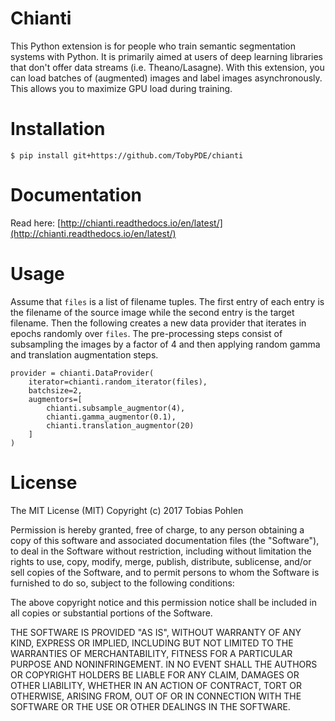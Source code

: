 # Chianti

This Python extension is for people who train semantic segmentation systems with Python. 
It is primarily aimed at users of deep learning libraries that don't offer data streams (i.e. Theano/Lasagne).
With this extension, you can load batches of (augmented) images and label images asynchronously. 
This allows you to maximize GPU load during training.

# Installation

```
$ pip install git+https://github.com/TobyPDE/chianti
``` 
# Documentation

Read here: [http://chianti.readthedocs.io/en/latest/](http://chianti.readthedocs.io/en/latest/)

# Usage

Assume that `files` is a list of filename tuples. 
The first entry of each entry is the filename of the source image while the second entry is the target filename.
Then the following creates a new data provider that iterates in epochs randomly over `files`.
The pre-processing steps consist of subsampling the images by a factor of 4 and then applying random gamma and translation augmentation steps.

```
provider = chianti.DataProvider(
    iterator=chianti.random_iterator(files),
    batchsize=2,
    augmentors=[
        chianti.subsample_augmentor(4),
        chianti.gamma_augmentor(0.1),
        chianti.translation_augmentor(20)
    ]
)

```

# License

The MIT License (MIT) Copyright (c) 2017 Tobias Pohlen

Permission is hereby granted, free of charge, to any person obtaining a copy of this software and associated documentation files (the "Software"), to deal in the Software without restriction, including without limitation the rights to use, copy, modify, merge, publish, distribute, sublicense, and/or sell copies of the Software, and to permit persons to whom the Software is furnished to do so, subject to the following conditions:

The above copyright notice and this permission notice shall be included in all copies or substantial portions of the Software.

THE SOFTWARE IS PROVIDED "AS IS", WITHOUT WARRANTY OF ANY KIND, EXPRESS OR IMPLIED, INCLUDING BUT NOT LIMITED TO THE WARRANTIES OF MERCHANTABILITY, FITNESS FOR A PARTICULAR PURPOSE AND NONINFRINGEMENT. IN NO EVENT SHALL THE AUTHORS OR COPYRIGHT HOLDERS BE LIABLE FOR ANY CLAIM, DAMAGES OR OTHER LIABILITY, WHETHER IN AN ACTION OF CONTRACT, TORT OR OTHERWISE, ARISING FROM, OUT OF OR IN CONNECTION WITH THE SOFTWARE OR THE USE OR OTHER DEALINGS IN THE SOFTWARE.
